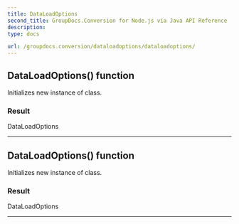 ```yaml
---
title: DataLoadOptions
second_title: GroupDocs.Conversion for Node.js via Java API Reference
description: 
type: docs

url: /groupdocs.conversion/dataloadoptions/dataloadoptions/
---
```


## DataLoadOptions() function
Initializes new instance of  class.

### Result
DataLoadOptions


---


## DataLoadOptions() function
Initializes new instance of  class.

### Result
DataLoadOptions


---


